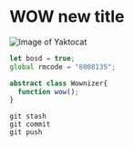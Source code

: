 # WOW new title

![Image of Yaktocat](https://octodex.github.com/images/yaktocat.png)

```typescript
let bosd = true;
global rmcode = "8008135";

abstract class Wownizer{
  function wow();
}
```

```
git stash
git commit
git push
```
